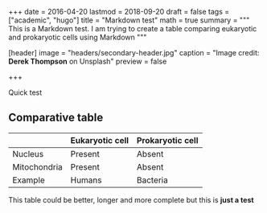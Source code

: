 +++
date = 2016-04-20
lastmod = 2018-09-20
draft = false
tags = ["academic", "hugo"]
title = "Markdown test"
math = true
summary = """
This is a Markdown test. I am trying to create a table comparing eukaryotic and prokaryotic cells using Markdown
"""

[header]
image = "headers/secondary-header.jpg"
caption = "Image credit: **Derek Thompson** on Unsplash"
preview = false

+++

Quick test

## Comparative table 


|              | Eukaryotic cell | Prokaryotic cell |
| ------------ | --------------- | ---------------- |
| Nucleus      | Present         | Absent           |
| Mitochondria | Present         | Absent           |
| Example      | Humans          | Bacteria         |

This table could be better, longer and more complete but this is **just a test**
